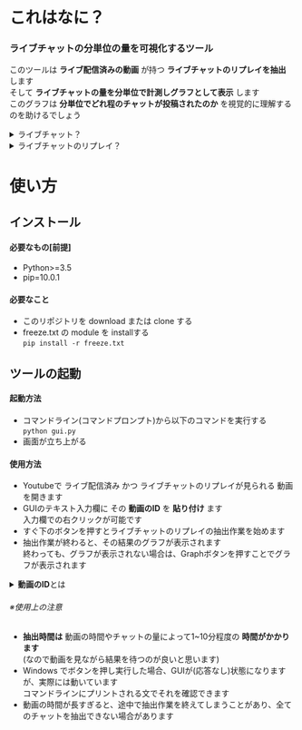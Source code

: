 # これはなに？  
### ライブチャットの分単位の量を可視化するツール  
このツールは __ライブ配信済みの動画__ が持つ __ライブチャットのリプレイを抽出__ します  
そして __ライブチャットの量を分単位で計測しグラフとして表示__ します  
このグラフは __分単位でどれ程のチャットが投稿されたのか__ を視覚的に理解するのを助けるでしょう  

<details><summary>ライブチャット？</summary>
Youtubeのライブ配信中に視聴者がリアルタイムで投稿・閲覧できるチャットのこと<br>
</details>  
<details><summary>ライブチャットのリプレイ？</summary>
過去のライブ配信のライブチャットを再現するもの<br>
ただし、投稿はできない、閲覧はできる
</details>

# 使い方
## インストール
#### 必要なもの[前提]
* Python>=3.5
* pip=10.0.1

#### 必要なこと
* このリポジトリを download または clone する  
* freeze.txt の module を installする  
`pip install -r freeze.txt`  

## ツールの起動
#### 起動方法
* コマンドライン(コマンドプロンプト)から以下のコマンドを実行する  
`python gui.py`  
* 画面が立ち上がる  

#### 使用方法
* Youtubeで ライブ配信済み かつ ライブチャットのリプレイが見られる 動画 を開きます  
* GUIのテキスト入力欄に その __動画のID__ を __貼り付け__ ます  
入力欄での右クリックが可能です  
* すぐ下のボタンを押すとライブチャットのリプレイの抽出作業を始めます  
* 抽出作業が終わると、その結果のグラフが表示されます  
終わっても、グラフが表示されない場合は、Graphボタンを押すことでグラフが表示されます  

<details><summary><strong>動画のID</strong>とは</summary>
例えば、ブラウザのURL欄に v=<strong>aB3defghi_k</strong> のような部分があります<br>
それが、<strong>動画のID</strong> であり、v=<strong>動画のID</strong> となっています<br>
即ち、この場合の <strong>動画のID</strong> は <strong>aB3defghi_k</strong> に当たります
</details>

###### ※使用上の注意  
* __抽出時間は__ 動画の時間やチャットの量によって1~10分程度の __時間がかかります__  
(なので動画を見ながら結果を待つのが良いと思います)  
* Windows でボタンを押し実行した場合、GUIが(応答なし)状態になりますが、実際には動いています  
コマンドラインにプリントされる文でそれを確認できます  
* 動画の時間が長すぎると、途中で抽出作業を終えてしまうことがあり、全てのチャットを抽出できない場合があります  
